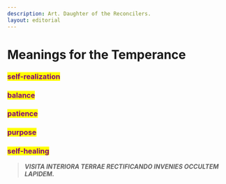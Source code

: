 ```yaml
---
description: Art. Daughter of the Reconcilers.
layout: editorial
---
```


# Meanings for the Temperance

### <mark style="color:purple;">self-realization</mark>&#x20;

### <mark style="color:purple;">balance</mark>&#x20;

### <mark style="color:purple;">patience</mark>&#x20;

### <mark style="color:purple;">purpose</mark>&#x20;

### <mark style="color:purple;">self-healing</mark>&#x20;



> _**VISITA INTERIORA TERRAE RECTIFICANDO INVENIES OCCULTEM LAPIDEM.**_
